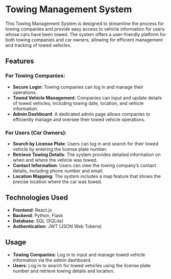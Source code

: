 # Towing Management System

This Towing Management System is designed to streamline the process for towing companies and provide easy access to vehicle information for users whose cars have been towed. The system offers a user-friendly platform for both towing companies and car owners, allowing for efficient management and tracking of towed vehicles.

## Features

### For Towing Companies:
- **Secure Login**: Towing companies can log in and manage their operations.
- **Towed Vehicle Management**: Companies can input and update details of towed vehicles, including towing date, location, and vehicle information.
- **Admin Dashboard**: A dedicated admin page allows companies to efficiently manage and oversee their towed vehicle operations.

### For Users (Car Owners):
- **Search by License Plate**: Users can log in and search for their towed vehicle by entering the license plate number.
- **Retrieve Towing Details**: The system provides detailed information on when and where the vehicle was towed.
- **Contact Information**: Users can view the towing company’s contact details, including phone number and email.
- **Location Mapping**: The system includes a map feature that shows the precise location where the car was towed.

## Technologies Used
- **Frontend**: React.js
- **Backend**: Python, Flask
- **Database**: SQL (SQLite)
- **Authentication**: JWT (JSON Web Tokens)

## Usage

- **Towing Companies**: Log in to input and manage towed vehicle information via the admin dashboard.
- **Users**: Log in to search for towed vehicles using the license plate number and retrieve towing details and location.
